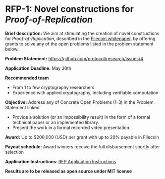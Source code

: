 # RFP-1: Novel constructions for *Proof-of-Replication*

**Brief description:**
We aim at stimulating the creation of novel constructions for *Proof-of-Replication*, described in the [Filecoin whitepaper](https://filecoin.io/filecoin.pdf), by offering grants to solve any of the open problems listed in the problem statement below.

**Problem Statement:** https://github.com/protocol/research/issues/4

**Application Deadline:** May 30th

**Recommended team**
 - From 1 to few cryptography researchers
 - Experience with applied cryptography, including verifiable computation

**Objective:** Address any of Concrete Open Problems (1-3) in the Problem Statement linked
  - Provide a solution (or an impossibility result) in the form of a formal technical paper or an implemented library.
  - Present the work in a formal recorded video presentation.

**Award:** Up to $200,000 (USD) per grant with up to 20% payable in Filecoin

**Payout schedule:** Award winners receive the full disbursement shortly after selection

**Application Instructions**: [RFP Application Instructions](https://github.com/protocol/research-RFPs/blob/master/RFP-application-instructions.md)

**Results are to be released as open source under MIT license**